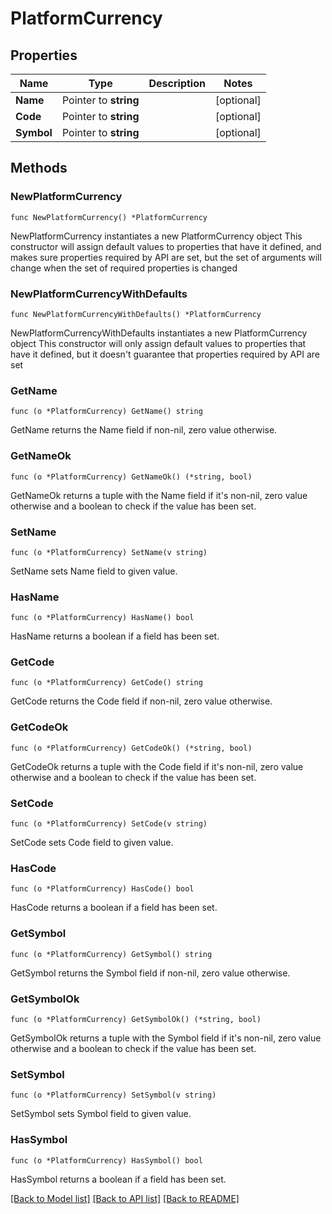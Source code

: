 # PlatformCurrency

## Properties

Name | Type | Description | Notes
------------ | ------------- | ------------- | -------------
**Name** | Pointer to **string** |  | [optional] 
**Code** | Pointer to **string** |  | [optional] 
**Symbol** | Pointer to **string** |  | [optional] 

## Methods

### NewPlatformCurrency

`func NewPlatformCurrency() *PlatformCurrency`

NewPlatformCurrency instantiates a new PlatformCurrency object
This constructor will assign default values to properties that have it defined,
and makes sure properties required by API are set, but the set of arguments
will change when the set of required properties is changed

### NewPlatformCurrencyWithDefaults

`func NewPlatformCurrencyWithDefaults() *PlatformCurrency`

NewPlatformCurrencyWithDefaults instantiates a new PlatformCurrency object
This constructor will only assign default values to properties that have it defined,
but it doesn't guarantee that properties required by API are set

### GetName

`func (o *PlatformCurrency) GetName() string`

GetName returns the Name field if non-nil, zero value otherwise.

### GetNameOk

`func (o *PlatformCurrency) GetNameOk() (*string, bool)`

GetNameOk returns a tuple with the Name field if it's non-nil, zero value otherwise
and a boolean to check if the value has been set.

### SetName

`func (o *PlatformCurrency) SetName(v string)`

SetName sets Name field to given value.

### HasName

`func (o *PlatformCurrency) HasName() bool`

HasName returns a boolean if a field has been set.

### GetCode

`func (o *PlatformCurrency) GetCode() string`

GetCode returns the Code field if non-nil, zero value otherwise.

### GetCodeOk

`func (o *PlatformCurrency) GetCodeOk() (*string, bool)`

GetCodeOk returns a tuple with the Code field if it's non-nil, zero value otherwise
and a boolean to check if the value has been set.

### SetCode

`func (o *PlatformCurrency) SetCode(v string)`

SetCode sets Code field to given value.

### HasCode

`func (o *PlatformCurrency) HasCode() bool`

HasCode returns a boolean if a field has been set.

### GetSymbol

`func (o *PlatformCurrency) GetSymbol() string`

GetSymbol returns the Symbol field if non-nil, zero value otherwise.

### GetSymbolOk

`func (o *PlatformCurrency) GetSymbolOk() (*string, bool)`

GetSymbolOk returns a tuple with the Symbol field if it's non-nil, zero value otherwise
and a boolean to check if the value has been set.

### SetSymbol

`func (o *PlatformCurrency) SetSymbol(v string)`

SetSymbol sets Symbol field to given value.

### HasSymbol

`func (o *PlatformCurrency) HasSymbol() bool`

HasSymbol returns a boolean if a field has been set.


[[Back to Model list]](../README.md#documentation-for-models) [[Back to API list]](../README.md#documentation-for-api-endpoints) [[Back to README]](../README.md)


